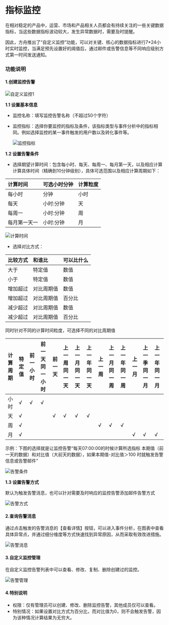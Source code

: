 # 指标监控

在相对稳定的产品中，运营、市场和产品相关人员都会有持续关注的一些关键数据指标，当这些数据指标波动较大，发生异常数据时，需要及时提醒。

因此，方舟推出了“自定义监控”功能，可以对关键、核心的数据指标进行7\*24小时实时监控，当满足预先设置好的阈值后，通过邮件或告警信息等不同响应级别方式第一时间发送通知。

### 功能说明 <a id="&#x529F;&#x80FD;&#x8BF4;&#x660E;"></a>

#### 1.创建监控告警 <a id="1&#x521B;&#x5EFA;&#x76D1;&#x63A7;&#x544A;&#x8B66;"></a>

![&#x81EA;&#x5B9A;&#x4E49;&#x76D1;&#x63A7;1](https://imguserradar.analysys.cn/fangzhou/img/2019/01/201901251157108113.gif)

**1.1 设置基本信息**

* 监控名称：填写监控告警名称（不超过50个字符）
* 监控指标：选择你要监控的指标及条件，该指标类型与事件分析中的指标相同。例如选择监控的某一事件触发的用户数以及转化事件等。 

  ![&#x76D1;&#x63A7;&#x6307;&#x6807;](https://imguserradar.analysys.cn/fangzhou/img/2019/01/201901251723574082.png)

**1.2 设置告警条件**

* 选择期望计算时间：包含每小时、每天、每周一、每月第一天，以及相应计算计算具体时间（精确到10分钟级别），具体可选范围以及相应计算周期如下：

| 计算时间 | 可选小时分钟 | 计算粒度 |
| :--- | :--- | :--- |
| 每小时 | 分钟 | 小时 |
| 每天 | 小时:分钟 | 天 |
| 每周一 | 小时:分钟 | 周 |
| 每月第一天一 | 小时:分钟 | 月 |

![&#x8BA1;&#x7B97;&#x65F6;&#x95F4;](https://imguserradar.analysys.cn/fangzhou/img/2019/01/201901251916268887.png)

* 选择对比方式：

| 比较方式 | 和谁比 | 可以比什么 |
| :--- | :--- | :--- |
| 大于 | 特定值 | 数值 |
| 小于 | 特定值 | 数值 |
| 增加超过 | 对比周期值 | 数值 |
| 增加超过 | 对比周期值 | 百分比 |
| 减少超过 | 对比周期值 | 数值 |
| 减少超过 | 对比周期值 | 百分比 |

同时针对不同的计算时间粒度，可选择不同的对比周期值

| 计算周期 | 特定值 | 前一小时 | 前一天同一小时 | 前一天 | 上一周同一天 | 上一月同一天 | 上一年同一天 | 上一周 | 上一月同一周 | 上一年同一周 | 上一月 | 上一季同一月 | 上一年同一月 |
| :--- | :--- | :--- | :--- | :--- | :--- | :--- | :--- | :--- | :--- | :--- | :--- | :--- | :--- |
| 小时 | √ | √ | √ |  |  |  |  |  |  |  |  |  |  |
| 天 | √ |  |  | √ | √ | √ | √ |  |  |  |  |  |  |
| 周 | √ |  |  |  |  |  |  | √ | √ | √ |  |  |  |
| 月 | √ |  |  |  |  |  |  |  |  |  | √ | √ | √ |

示例：下图的选择就是让监控告警“每天07:00:00的时候计算所选指标 本期值（前一天的数据）和对比值（大前天的数据），如果本期值-对比值＞100 时就触发告警信息或告警邮件”

![&#x544A;&#x8B66;&#x6761;&#x4EF6;](https://imguserradar.analysys.cn/fangzhou/img/2019/01/201901252003380222.png)

**1.3 设置告警方式**

默认为触发告警消息，也可以针对需要及时响应的监控告警添加邮件告警方式 

![&#x544A;&#x8B66;&#x65B9;&#x5F0F;](https://imguserradar.analysys.cn/fangzhou/img/2019/01/201901252014290304.png)

#### 2.查询告警消息 <a id="2&#x67E5;&#x8BE2;&#x544A;&#x8B66;&#x6D88;&#x606F;"></a>

通过点击触发的告警消息的【查看详情】按钮，可以进入事件分析，在图表中查看具体异常点，并通过细分维度等方式快速找到异常原因，从而采取有效改进措施。 

![&#x544A;&#x8B66;&#x6D88;&#x606F;](https://imguserradar.analysys.cn/fangzhou/img/2019/01/201901251157357360.gif)

#### 3.自定义监控管理 <a id="3&#x81EA;&#x5B9A;&#x4E49;&#x76D1;&#x63A7;&#x7BA1;&#x7406;"></a>

在自定义监控告警列表中可以查看、修改、复制、删除创建过的监控。 

![&#x544A;&#x8B66;&#x7BA1;&#x7406;](https://imguserradar.analysys.cn/fangzhou/img/2019/01/201901252054282807.png)

#### 4.特别说明 <a id="4&#x7279;&#x522B;&#x8BF4;&#x660E;"></a>

* 权限：仅有管理员可以创建、修改、删除监控告警，其他成员仅可以查看。
* 特别情况：如果设置对比方式为百分比，而对比值为0，则不会触发告警，因为该种情况计算结果为无穷大。


